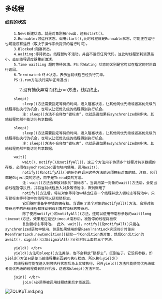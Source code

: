  ## 多线程</br>
#### 线程的状态</br>
    
		1.New:新建状态。就是对象刚被new出，还有start()。
		2.Runnable:可运行状态。调用start(),此时线程就是Runnable状态，可能正在运行也可能没有运行（取决于操作系统提供的运行时间）。
		3.Blocked:阻塞状态。
		4.Waiting:等待状态。线程暂时不活动，并且不运行任何代码，这此时线程消耗资源最小，直到线程调度器重新激活。
		5.Time waitiing 超时等待装填。PS:和Wating 状态的区别是它可以在指定的时间自行返回。
		6.Terminated:终止状态。表示当前线程已经执行完毕。
		PS:1.run方法执行完毕正常退出；
            2.没有捕获异常而终止run方法，线程终止。

		sleep()
		    sleep()方法需要指定等待的时间，进入阻塞状态，让其他同优先级或者高优先级的线程得到执行的机会，也可以让低优先级的线程得到执行机会。
		    注：sleep()方法不会释放“锁标志”，也就是说如果有synchronized同步块，其他线程仍然不能访问共享数据。 
		
        sleep() 
		    sleep()方法需要指定等待的时间，进入阻塞状态，让其他同优先级或者高优先级的线程得到执行的机会，也可以让低优先级的线程得到执行机会。
		    注：sleep()方法不会释放“锁标志”，也就是说如果有synchronized同步块，其他线程仍然不能访问共享数据。 
		
        wait() 
		    wait()、notify()及notifyAll()，这三个方法用于协调多个线程对共享数据的存取，必须在synchronized语句块内使用，调用wait()，
		    notify()和notifyAll()的任务在调用这些方法前必须拥有对象的锁。注意，它们都是Object类的方法，而不是Thread类的方法。 
		    注：wait()方法会释放对象的“锁标志”。当调用某一对象的wait()方法后，会使当前线程暂停执行，并将当前线程放入对象等待池中，直到调用了
		    notify()方法后，将从对象等待池中移出任意一个线程并放入锁标志等待池中，只有锁标志等待池中的线程可以获取锁标志，
		    它们随时准备争夺锁的拥有权。当调用了某个对象的notifyAll()方法，会将对象等待池中的所有线程都移动到该对象的锁标志等待池。 
		    除了使用notify()和notifyAll()方法，还可以使用带毫秒参数的wait(long timeout)方法，效果是在延迟timeout毫秒后，被暂停的线程将被恢
		    复到锁标志等待池。 此外，wait()，notify()及notifyAll()只能在synchronized语句中使用，但是如果使用的是ReenTrantLock实现同步时使用ReenTrantLock.newCondition()获取一个Condition类对象，然后Condition的await()，signal()以及signalAll()分别对应上面的三个方法。

		yield() </br>
		yield()方法和sleep()方法类似，也不会释放“锁标志”，区别在于，它没有参数，即yield()方法只是使当前线程重新回到可执行状态，所以执行yield()
		的线程有可能在进入到可执行状态后马上又被执行，另外yield()方法只能使同优先级或者高优先级的线程得到执行机会，这也和sleep()方法不同。

		join() </br>
		    join()必须等被调用线程结束后才能返回。


![ZQUKpT.md.png](https://s2.ax1x.com/2019/06/29/ZQUKpT.md.png)
